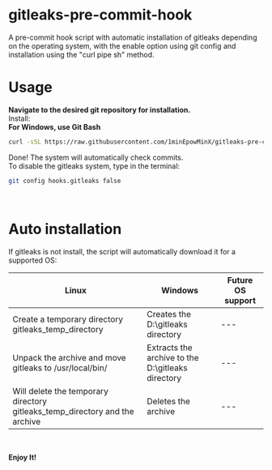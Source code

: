 # gitleaks-pre-commit-hook
A pre-commit hook script with automatic installation of gitleaks depending on the operating system, with the enable option using git config and installation using the "curl pipe sh" method.
# Usage  
**Navigate to the desired git repository for installation.**  
Install:  
**For Windows, use Git Bash**
```sh
curl -sSL https://raw.githubusercontent.com/1minEpowMinX/gitleaks-pre-commit-hook/main/gitleaks-pre-commit.sh | sh
```
Done! The system will automatically check commits.  
To disable the gitleaks system, type in the terminal:  
```sh
git config hooks.gitleaks false
```
<br>

# Auto installation

If gitleaks is not install, the script will automatically download it for a supported OS:<br>  

| Linux | Windows | Future OS support |
| ----------- | ----------- | ----------- |
| Create a temporary directory gitleaks_temp_directory | Creates the D:\gitleaks directory | --- |
| Unpack the archive and move gitleaks to /usr/local/bin/ | Extracts the archive to the D:\gitleaks directory | --- |
| Will delete the temporary directory gitleaks_temp_directory and the archive | Deletes the archive | --- |

<br>

**Enjoy It!**
